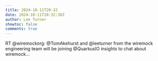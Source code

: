 ```yaml
---
title: 2024-10-11T20-32
date: 2024-10-11T20:32:30Z
author: Lee Turner
showtoc: false
comments: true
---
```


RT @wiremockorg: @TomAkehurst and @leeturner from the wiremock engineering team will be joining @QuarkusIO insights to chat about wiremock…

